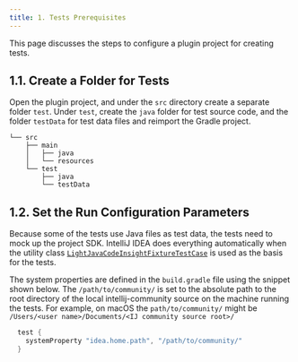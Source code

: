 ```yaml
---
title: 1. Tests Prerequisites
---
```

<!-- Copyright 2000-2020 JetBrains s.r.o. and other contributors. Use of this source code is governed by the Apache 2.0 license that can be found in the LICENSE file. -->

This page discusses the steps to configure a plugin project for creating tests.

## 1.1. Create a Folder for Tests
Open the plugin project, and under the `src` directory create a separate folder `test`.
Under `test`, create the `java` folder for test source code, and the folder `testData` for test data files and reimport the Gradle project.

```text
└── src
    ├── main
    │   ├── java
    │   └── resources
    └── test
        ├── java
        └── testData
```

## 1.2. Set the Run Configuration Parameters
Because some of the tests use Java files as test data, the tests need to mock up the project SDK.
IntelliJ IDEA does everything automatically when the utility class [`LightJavaCodeInsightFixtureTestCase`](upsource:///java/testFramework/src/com/intellij/testFramework/fixtures/LightJavaCodeInsightFixtureTestCase.java) is used as the basis for the tests.

The system properties are defined in the `build.gradle` file using the snippet shown below.
The `/path/to/community/` is set to the absolute path to the root directory of the local intellij-community source on the machine running the tests.
For example, on macOS the `path/to/community/` might be `/Users/<user name>/Documents/<IJ community source root>/`

```groovy
  test {
    systemProperty "idea.home.path", "/path/to/community/"
  }
```
